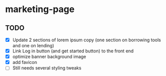 # marketing-page

## TODO

- [x] Update 2 sections of lorem ipsum copy (one section on borrowing tools and one on lending)
- [x] Link Log in button (and get started button) to the front end
- [x] optimize banner background image
- [x] add favicon
- [ ] Still needs several styling tweaks
